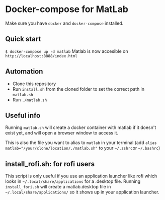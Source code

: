 # Docker-compose for MatLab
Make sure you have `docker` and `docker-compose` installed.

## Quick start
`$ docker-compose up -d matlab`
Matlab is now accesible on `http://localhost:8888/index.html`

## Automation
- Clone this repository 
- Run `install.sh` from the cloned folder to set the correct path in `matlab.sh`
- Run `./matlab.sh`

## Useful info
Running `matlab.sh` will create a docker container with matlab if it doesn't exist yet, and will open a browser window to access it.

This is also the file you want to alias to `matlab` in your terminal (add `alias matlab="/your/clone/location/./matlab.sh"` to your `~/.zshrc`or `~/.bashrc`)

## install_rofi.sh: for rofi users
This script is only useful if you use an application launcher like rofi which looks in `~/.local/share/applications` for a .desktop file.
Running `install_fori.sh` will create a matlab.desktop file in `~/.local/share/applications/` so it shows up in your application launcher.